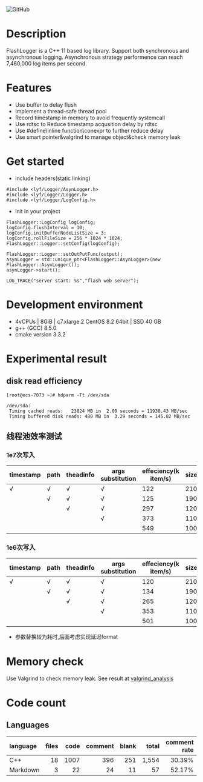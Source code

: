 ![GitHub](https://img.shields.io/github/license/JavarisLyn/FlashLogger)
# Description
FlashLogger is a C++ 11 based log library. Support both synchronous and asynchronous logging. Asynchronous strategy performence can reach 7,460,000 log items per second.

# Features
- Use buffer to delay flush
- Implement a thread-safe thread pool
- Record timestamp in memory to avoid frequently systemcall
- Use rdtsc to Reduce timestamp acqusition delay by rdtsc
- Use #define\inline function\conexpr to further reduce delay
- Use smart pointer&valgrind to manage object&check memory leak

# Get started
- include headers(static linking)
```
#include <lyf/Logger/AsynLogger.h>
#include <lyf/Logger/Logger.h>
#include <lyf/Logger/LogConfig.h>
```

- init in your project
```
FlashLogger::LogConfig logConfig;
logConfig.flushInterval = 10;
logConfig.initBufferNodeListSize = 3;
logConfig.rollFileSize = 256 * 1024 * 1024;
FlashLogger::Logger::setConfig(logConfig);

FlashLogger::Logger::setOutPutFunc(output);
asynLogger = std::unique_ptr<FlashLogger::AsynLogger>(new FlashLogger::AsynLogger());
asynLogger->start();

LOG_TRACE("server start: %s","flash web server");
```

# Development environment
+ 4vCPUs | 8GiB | c7.xlarge.2 CentOS 8.2 64bit | SSD 40 GB
+ g++ (GCC) 8.5.0
+ cmake version 3.3.2

# Experimental result
## disk read efficiency
```
[root@ecs-7073 ~]# hdparm -Tt /dev/sda

/dev/sda:
 Timing cached reads:   23824 MB in  2.00 seconds = 11930.43 MB/sec
 Timing buffered disk reads: 480 MB in  3.29 seconds = 145.82 MB/sec
```

## 线程池效率测试
### 1e7次写入
| timestamp | path | theadinfo | args substitution | effeciency(k item/s) | size(bytes/item) | effeciency(Mb/s) 
|  ----  | ----  | ----  | ----  | ----  | ----  | ----  |
| √  | √ | √ | √ | 122 | 210 | 244 |
|   | √ | √ | √ | 125 | 190 | 238 |
|   |  | √ | √ | 297 | 120 | 356 |
|   |  |  | √ | 373 | 110 | 411 |
|   |  |  |  | 549 | 100 | 549 |
### 1e6次写入
| timestamp | path | theadinfo | args substitution | effeciency(k item/s) | size(bytes/item) | effeciency(Mb/s) 
|  ----  | ----  | ----  | ----  | ----  | ----  | ----  |
| √  | √ | √ | √ | 120 | 210 | 252 |
|   | √ | √ | √ | 134 | 190 | 255 |
|   |  | √ | √ | 265 | 120 | 318 |
|   |  |  | √ | 353 | 110 | 388 |
|   |  |  |  | 501 | 100 | 501 |
- 参数替换较为耗时,后面考虑实现延迟format

# Memory check
Use Valgrind to check memory leak.
See result at [valgrind_analysis](docs/valgrind_analysis.md)

# Code count
## Languages
| language | files | code | comment | blank | total | comment rate |
| :--- | ---: | ---: | ---: | ---: | ---: | ---: |
| C++ | 18 | 1007 | 396 | 251 | 1,554 | 30.39% |
| Markdown | 3 | 22 | 24 | 11 | 57 | 52.17% |